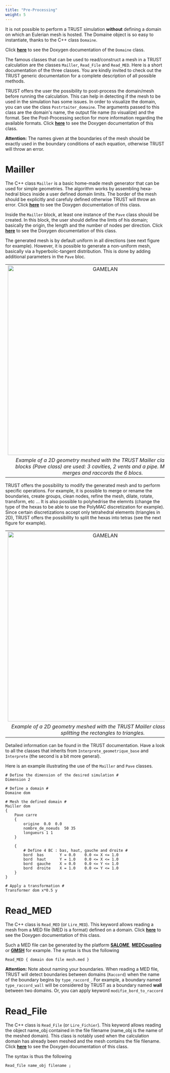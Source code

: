 ```yaml
---
title: "Pre-Processing"
weight: 5
---
```


It is not possible to perform a TRUST simulation **without** defining a domain on which an Eulerian mesh is hosted. The Domaine object is so easy to instantiate, thanks to the C++ class `Domaine`. 

Click **[here](https://cea-trust-platform.github.io/TRUST_Doxygen.github.io/html/classDomaine.html)** to see the Doxygen documentation of the `Domaine` class.

The famous classes that can be used to read/construct a mesh in a TRUST calculation are the classes `Mailler`, `Read_File` and `Read_MED`. Here is a short documentation of the three classes. You are kindly invited to check out the TRUST generic documentation for a complete description of all possible methods.

TRUST offers the user the possibility to post-process the domain/mesh before running the calculation. This can help in detecting if the mesh to be used in the simulation has some issues. In order to visualize the domain, you can use the class `Postrtaiter_domaine`. The arguments passed to this class are the domain's name, the output file name (to visualize) and the format. See the Post-Processing section for more information regarding the available formats. Click **[here](https://cea-trust-platform.github.io/TRUST_Doxygen.github.io/html/classPostraiter__domaine.html)** to see the Doxygen documentation of this class.

**Attention:** The names given at the boundaries of the mesh should be exactly used in the boundary conditions of each equation, otherwise TRUST will throw an error.

# Mailler

The C++ class `Mailler` is a basic home-made mesh generator that can be used for simple geometries. The algorithm works by assembling hexa-hedral blocs inside a user defined domain limits. The border of the mesh should be explicitly and carefuly defined otherwise TRUST will throw an error. Click **[here](https://cea-trust-platform.github.io/TRUST_Doxygen.github.io/html/classMailler.html)** to see the Doxygen documentation of this class.

Inside the `Mailler` block, at least one instance of the `Pave` class should be created. In this block, the user should define the limts of his domain; basically the origin, the length and the number of nodes per direction. Click **[here](https://cea-trust-platform.github.io/TRUST_Doxygen.github.io/html/classPave.html)** to see the Doxygen documentation of this class.

The generated mesh is by default uniform in all directions (see next figure for example). However, it is possible to generate a non-uniform mesh, basically via a hyperbolic-tangent distribution. This is done by adding additional parameters in the `Pave` bloc. 

<style>
td, th {
   border: none!important;
}
</style>

| |
| :---: |
| <img src="https://github.com/cea-trust-platform/cea-trust-platform.github.io/blob/master/images/illustrations/mesh_gamelan.png?raw=true" alt="GAMELAN" width="600"/> | 
|*Example of a 2D geometry meshed with the TRUST Mailler class. Here, 6 blocks (Pave class) are used: 3 cavities, 2 vents and a pipe. Mailler class merges and raccords the 6 blocs.* |

TRUST offers the possibility to modify the generated mesh and to perform specific operations. For example, it is possible to merge or rename the boundaries, create groups, clean nodes, refine the mesh, dilate, rotate, transform, etc ... It is also possible to polyhedrise the elemnts (change the type of the hexas to be able to use the PolyMAC discretization for example). Since certain discretizations accept only tetrahedral elements (triangles in 2D), TRUST offers the possibility to split the hexas into tetras (see the next figure for example).

| |
| :---: |
| <img src="https://github.com/cea-trust-platform/cea-trust-platform.github.io/blob/master/images/illustrations/mesh_gamelan2.png?raw=true" alt="GAMELAN" width="600"/> | 
|*Example of a 2D geometry meshed with the TRUST Mailler class followed by splitting the rectangles to triangles.* |

Detailed information can be found in the TRUST documentation. Have a look to all the classes that inherits from `Interprete_geometrique_base` and `Interprete` (the second is a bit more general).

Here is an example illustrating the use of the `Mailler` and `Pave` classes.

	# Define the dimension of the desired simulation #
	Dimension 2
	
	# Define a domain #
	Domaine dom
	
	# Mesh the defined domain #
	Mailler dom
	{
	    Pave carre
	    {
	        origine  0.0  0.0
	        nombre_de_noeuds  50 35
	        longueurs 1 1
	    }
	    
	    {
			# Define 4 BC : bas, haut, gauche and droite #
	        bord  bas       Y = 0.0    0.0 <= X <= 1.0
	        bord  haut      Y = 1.0    0.0 <= X <= 1.0
	        bord  gauche    X = 0.0    0.0 <= Y <= 1.0
	        bord  droite    X = 1.0    0.0 <= Y <= 1.0
	    }
	}
	
	# Apply a transformation #
	Transformer dom x*0.5 y
	
# Read_MED

The C++ class is `Read_MED` (or `Lire_MED`). This keyword allows reading a mesh from a MED file (MED is a format) defined on a domain. Click **[here](https://cea-trust-platform.github.io/TRUST_Doxygen.github.io/html/classLireMED.html)** to see the Doxygen documentation of this class.

Such a MED file can be generated by the platform **[SALOME](https://www.salome-platform.org/?lang=fr)**, **[MEDCoupling](https://docs.salome-platform.org/latest/dev/MEDCoupling/developer/index.html)** or **[GMSH](https://gmsh.info/)** for example. The syntax is thus the following

	Read_MED { domain dom file mesh.med }

**Attention:** Note about naming your boundaries. When reading a MED file, TRUST will detect boundaries between domains (`Raccord`) when the name of the boundary begins by `type_raccord_`. For example, a boundary named `type_raccord_wall`  will be considered by TRUST as a boundary named **wall** between two domains. Or, you can apply keyword `modifie_bord_to_raccord`

# Read_File

The C++ class is `Read_File` (or `Lire_Fichier`). This keyword allows reading the object name_obj contained in the file filename (name_obj is the name of the meshed domain). This class is notably used when the calculation domain has already been meshed and the mesh contains the file filename. Click **[here](https://cea-trust-platform.github.io/TRUST_Doxygen.github.io/html/classLire__Fichier.html)** to see the Doxygen documentation of this class.


The syntax is thus the following

	Read_file name_obj filename ;
